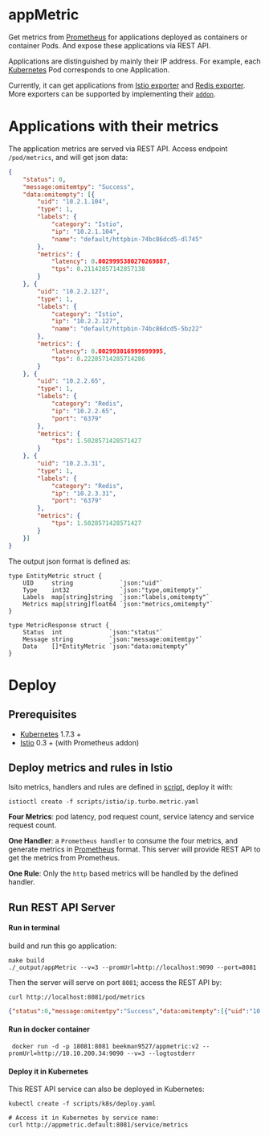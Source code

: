 # appMetric
Get metrics from [Prometheus](https://prometheus.io) for applications deployed as containers or container Pods. 
And expose these applications via REST API.

Applications are distinguished by mainly their IP address. For example, each [Kubernetes](https://kubernetes.io/docs/concepts/workloads/pods/pod/) Pod corresponds to one Application.

Currently, it can get applications from [Istio exporter](https://istio.io/docs/reference/config/adapters/prometheus.html) and [Redis exporter](https://github.com/oliver006/redis_exporter). More exporters can be supported by implementing
their [`addon`](https://github.com/songbinliu/appMetric/tree/v2.0/pkg/addon).

# Applications with their metrics
The application metrics are served via REST API. Access endpoint `/pod/metrics`, and will get json data:
```json
{
	"status": 0,
	"message:omitemtpy": "Success",
	"data:omitempty": [{
		"uid": "10.2.1.104",
		"type": 1,
		"labels": {
			"category": "Istio",
			"ip": "10.2.1.104",
			"name": "default/httpbin-74bc86dcd5-dl745"
		},
		"metrics": {
			"latency": 0.0029995380270269887,
			"tps": 0.21142857142857138
		}
	}, {
		"uid": "10.2.2.127",
		"type": 1,
		"labels": {
			"category": "Istio",
			"ip": "10.2.2.127",
			"name": "default/httpbin-74bc86dcd5-5bz22"
		},
		"metrics": {
			"latency": 0.002993016999999995,
			"tps": 0.22285714285714286
		}
	}, {
		"uid": "10.2.2.65",
		"type": 1,
		"labels": {
			"category": "Redis",
			"ip": "10.2.2.65",
			"port": "6379"
		},
		"metrics": {
			"tps": 1.5028571428571427
		}
	}, {
		"uid": "10.2.3.31",
		"type": 1,
		"labels": {
			"category": "Redis",
			"ip": "10.2.3.31",
			"port": "6379"
		},
		"metrics": {
			"tps": 1.5028571428571427
		}
	}]
}
```

The output json format is defined as:
```golang
type EntityMetric struct {
	UID     string             `json:"uid"`
	Type    int32              `json:"type,omitempty"`
	Labels  map[string]string  `json:"labels,omitempty"`
	Metrics map[string]float64 `json:"metrics,omitempty"`
}

type MetricResponse struct {
	Status  int             `json:"status"`
	Message string          `json:"message:omitemtpy"`
	Data    []*EntityMetric `json:"data:omitempty"`
}

```


# Deploy

## Prerequisites
* [Kubernetes](https://kubernetes.io) 1.7.3 +
* [Istio](https://istio.io) 0.3 + (with Prometheus addon)

## Deploy metrics and rules in Istio
Isito metrics, handlers and rules are defined in [script](https://github.com/turbonomic/prometurbo/blob/master/appmetric/scripts/istio/ip.turbo.metric.yaml), deploy it with:
```console
istioctl create -f scripts/istio/ip.turbo.metric.yaml
```
**Four Metrics**: pod latency, pod request count, service latency and service request count.

**One Handler**: a `Prometheus handler` to consume the four metrics, and generate metrics in [Prometheus](https://prometheus.io) format. This server will provide REST API to get the metrics from Prometheus.

**One Rule**: Only the `http` based metrics will be handled by the defined handler.

## Run REST API Server

#### Run in terminal
build and run this go application:
```console
make build
./_output/appMetric --v=3 --promUrl=http://localhost:9090 --port=8081
```

Then the server will serve on port `8081`; access the REST API by:
```console
curl http://localhost:8081/pod/metrics
```
```json
{"status":0,"message:omitemtpy":"Success","data:omitempty":[{"uid":"10.0.2.3","type":1,"labels":{"ip":"10.0.2.3","name":"default/curl-1xfj"},"metrics":{"latency":133.2,"tps":12}},{"uid":"10.0.3.2","type":1,"labels":{"ip":"10.0.3.2","name":"istio/music-ftaf2"},"metrics":{"latency":13.2,"tps":10}}]}
```

#### Run in docker container
```console
 docker run -d -p 18081:8081 beekman9527/appmetric:v2 --promUrl=http://10.10.200.34:9090 --v=3 --logtostderr
```

#### Deploy it in Kubernetes
This REST API service can also be deployed in Kubernetes:
```console
kubectl create -f scripts/k8s/deploy.yaml

# Access it in Kubernetes by service name:
curl http://appmetric.default:8081/service/metrics
```


